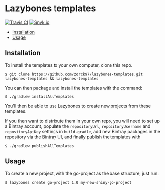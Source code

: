 # Lazybones templates
[![Travis CI](https://img.shields.io/travis/zorck97/lazybones-templates.svg?style=for-the-badge)](https://travis-ci.org/zorck97/lazybones-templates)
[![Snyk.io](https://img.shields.io/snyk/vulnerabilities/github/zorck97/lazybones-templates/build.gradle.svg?style=for-the-badge)](https://snyk.io/test/github/zorck97/lazybones-templates?targetFile=build.gradle)

* [Installation](README.md#installation)
* [Usage](README.md#usage)

## Installation

To install the templates to your own computer, clone this repo.

```console
$ git clone https://github.com/zorck97/lazybones-templates.git lazybones-templates && lazybones-templates
```

You can then package and install the templates with the command:

```console
$ ./gradlew installAllTemplates
```

You'll then be able to use Lazybones to create new projects from these templates.

If you then want to distribute them in your own repo, you will need to set up a Bintray account,
populate the `repositoryUrl`, `repositoryUsername` and `repositoryApiKey` settings
in `build.gradle`, add new Bintray packages in the repository via the Bintray
UI, and finally publish the templates with

```console
$ ./gradlew publishAllTemplates
```

## Usage

To create a new project, with the go-project as the base structure, just run:

```console
$ lazybones create go-project 1.0 my-new-shiny-go-project
```
